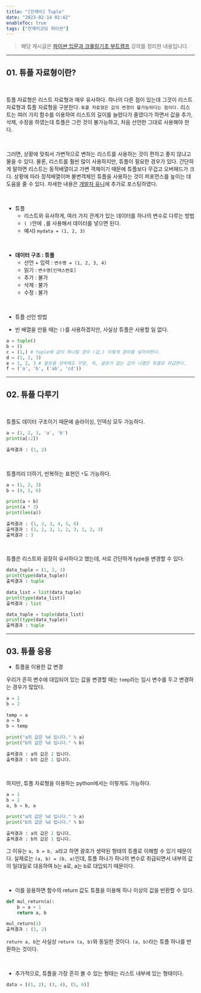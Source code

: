 ```yaml
---
title: "[잔재미] Tuple"
date: "2023-02-14 01:42"
enableToc: true
tags: ["잔재미코딩 파이썬"]
---
```


> 해당 게시글은 <a href='https://www.inflearn.com/course/python-crawling-basic' target='_blank'>파이썬 입문과 크롤링기초 부트캠프</a> 강의를 정리한 내용입니다.

<hr>

## 01. 튜플 자료형이란?

<br>

튜플 자료형은 리스트 자료형과 매우 유사하다. 하나의 다른 점이 있는데 그것이 리스트 자료형과 튜플 자료형을 구분한다. `튜플 자료형은 값의 변경이 불가능하다는 점이다.` 리스트는 여러 가지 함수를 이용하여 리스트의 길이를 늘렸다가 줄였다가 하면서 값을 추가, 삭제, 수정을 하였는데 튜플은 그런 것이 불가능하고, 처음 선언한 그대로 사용해야 한다.  

<br>

그러면, 상황에 맞춰서 가변적으로 변하는 리스트를 사용하는 것이 편하고 좋지 않냐고 물을 수 있다. 물론, 리스트를 훨씬 많이 사용하지만, 튜플이 필요한 경우가 있다. 간단하게 말하면 리스트는 동적배열이고 가변 객체이기 때문에 튜플보다 무겁고 오버헤드가 크다. 상황에 따라 정적배열이며 불변객체인 튜플을 사용하는 것이 퍼포먼스를 높이는 데 도움을 줄 수 있다. 자세한 내용은 <a href='https://jae-yoon.tistory.com/4' target='_blank'>개발자 유니</a>에 추가로 포스팅하였다.

<br>

- 튜플
	- 리스트와 유사하게, 여러 가지 관계가 있는 데이터를 하나의 변수로 다루는 방법
	- `( )`안에 `,`를 사용해서 데이터를 넣으면 된다.
	- 예시) `mydata = (1, 2, 3)`

<br>

- **데이터 구조 : 튜플**
	- 선언 + 입력 : `변수명 = (1, 2, 3, 4)`
	- 읽기 : `변수명[인덱스번호]`
	- 추가 : 불가
	- 삭제 : 불가
	- 수정 : 불가

<br>

- 튜플 선언 방법

- 빈 배열을 만들 때는 `()`를 사용하겠지만, 사실상 튜플은 사용할 일 없다.

```python
a = tuple()
b = ()
c = (1,) # tuple에 값이 하나일 경우 (값,) 이렇게 콤마를 넣어야한다.
d = (1, 2, 3)
e = 1, 2, 3 # 괄호를 생략해도 무방, 즉, 괄호가 없는 값의 나열은 튜플로 취급한다.
f = ('a', 'b', ('ab', 'cd'))
```

<hr>

## 02. 튜플 다루기

<br>

튜플도 데이터 구조이기 때문에 슬라이싱, 인덱싱 모두 가능하다.

```python
a = (1, 2, 3, 'a', 'b')
print(a[:2])
  
출력결과 : (1, 2)
```

<br>

튜플끼리 더하기, 반복하는 표현인 `*`도 가능하다.

```python
a = (1, 2, 3)
b = (4, 5, 6)
  
print(a + b)
print(a * 3)
print(len(a))
  
출력결과 : (1, 2, 3, 4, 5, 6)
출력결과 : (1, 2, 3, 1, 2, 3, 1, 2, 3)
출력결과 : 3
```

<br>

튜플은 리스트와 굉장히 유사하다고 했는데, 서로 간단하게 type을 변경할 수 있다.

```python
data_tuple = (1, 2, 3)
print(type(data_tuple))
출력결과 : tuple
  
data_list = list(data_tuple)
print(type(data_list))
출력결과 : list

data_tuple = tuple(data_list)
print(type(data_tuple))
출력결과 : tuple
```

<hr>

## 03. 튜플 응용

- 튜플을 이용한 값 변경

우리가 흔히 변수에 대입되어 있는 값을 변경할 때는 `temp`라는 임시 변수를 두고 변경하는 경우가 많았다.

```python
a = 1
b = 2
  
temp = a
a = b
b = temp
  
print("a의 값은 %d 입니다." % a)
print("b의 값은 %d 입니다." % b)
  
출력결과 : a의 값은 2 입니다.
출력결과 : b의 값은 1 입니다.
```

<br>

하지만, 튜플 자료형을 이용하는 python에서는 이렇게도 가능하다.

```python
a = 1
b = 2
a, b = b, a

print("a의 값은 %d 입니다." % a)
print("b의 값은 %d 입니다." % b)
  
출력결과 : a의 값은 2 입니다.
출력결과 : b의 값은 1 입니다.
```

그 이유는 `a, b = b, a`라고 하면 괄호가 생략된 형태의 튜플로 이해할 수 있기 때문이다. 실제로는 `(a, b) = (b, a)`인데, 튜플 하나가 하나의 변수로 취급되면서 내부의 값이 일대일로 대응하여 b는 a로, a는 b로 대입되기 때문이다.

<br>  

- 이를 응용하면 함수의 return 값도 튜플을 이용해 하나 이상의 값을 반환할 수 있다.

```python
def mul_return(a):
	b = a + 1
	return a, b

mul_return(1)
출력결과 : (1, 2)
```
  
`return a, b`는 사실상 `return (a, b)`와 동일한 것이다. `(a, b)`라는 튜플 하나를 반환하는 것이다.

<br>  

- 추가적으로, 튜플을 가장 흔히 볼 수 있는 형태는 리스트 내부에 있는 형태이다.

```python
data = [(1, 2), (3, 4), (5, 6)]
```